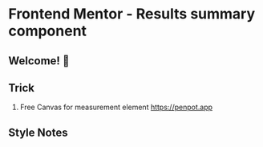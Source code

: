 # Frontend Mentor - Results summary component
## Welcome! 👋

## Trick
1. Free Canvas for measurement element https://penpot.app 

## Style Notes

